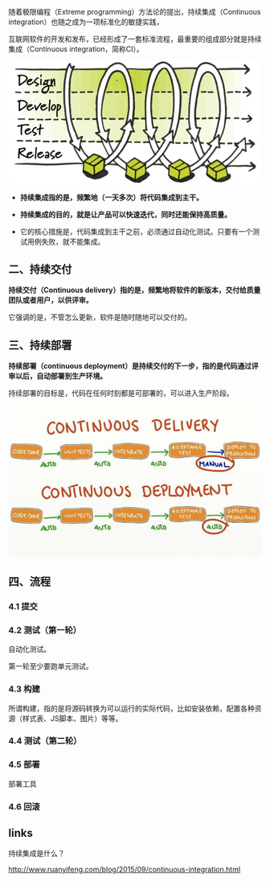 随着极限编程（Extreme programming）方法论的提出，持续集成（Continuous integration）也随之成为一项标准化的敏捷实践，



互联网软件的开发和发布，已经形成了一套标准流程，最重要的组成部分就是持续集成（Continuous integration，简称CI）。



![](images/ci.png)



- **持续集成指的是，频繁地（一天多次）将代码集成到主干。**

- **持续集成的目的，就是让产品可以快速迭代，同时还能保持高质量。**

- 它的核心措施是，代码集成到主干之前，必须通过自动化测试。只要有一个测试用例失败，就不能集成。



## 二、持续交付

**持续交付（Continuous delivery）指的是，频繁地将软件的新版本，交付给质量团队或者用户，以供评审。**



它强调的是，不管怎么更新，软件是随时随地可以交付的。

## 三、持续部署

**持续部署（continuous deployment）是持续交付的下一步，指的是代码通过评审以后，自动部署到生产环境。**



持续部署的目标是，代码在任何时刻都是可部署的，可以进入生产阶段。



![](images/cd.jpg)

## 四、流程

### 4.1 提交



### 4.2 测试（第一轮）

自动化测试。

第一轮至少要跑单元测试。



### 4.3 构建

所谓构建，指的是将源码转换为可以运行的实际代码，比如安装依赖，配置各种资源（样式表、JS脚本、图片）等等。



### 4.4 测试（第二轮）

### 4.5 部署

部署工具

### 4.6 回滚



## links

持续集成是什么？

http://www.ruanyifeng.com/blog/2015/09/continuous-integration.html


